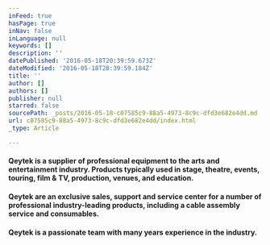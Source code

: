 ```yaml
---
inFeed: true
hasPage: true
inNav: false
inLanguage: null
keywords: []
description: ''
datePublished: '2016-05-18T20:39:59.673Z'
dateModified: '2016-05-18T20:39:59.184Z'
title: ''
author: []
authors: []
publisher: null
starred: false
sourcePath: _posts/2016-05-18-c07585c9-88a5-4973-8c9c-dfd3e682e4dd.md
url: c07585c9-88a5-4973-8c9c-dfd3e682e4dd/index.html
_type: Article

---
```

#### **Qeytek is a supplier of professional equipment to the arts and entertainment industry. Products typically used in stage, theatre, events, touring, film & TV, production, venues, and education.**

#### **Qeytek are an exclusive sales, support and service center for a number of professional industry-leading products, including a cable assembly service and consumables.**

#### **Qeytek is a passionate team with many years experience in the industry.**